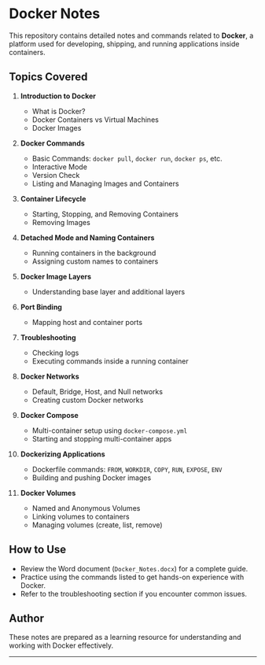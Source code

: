 # Docker Notes

This repository contains detailed notes and commands related to **Docker**, a platform used for developing, shipping, and running applications inside containers.

## Topics Covered

1. **Introduction to Docker**
   - What is Docker?
   - Docker Containers vs Virtual Machines
   - Docker Images

2. **Docker Commands**
   - Basic Commands: `docker pull`, `docker run`, `docker ps`, etc.
   - Interactive Mode
   - Version Check
   - Listing and Managing Images and Containers

3. **Container Lifecycle**
   - Starting, Stopping, and Removing Containers
   - Removing Images

4. **Detached Mode and Naming Containers**
   - Running containers in the background
   - Assigning custom names to containers

5. **Docker Image Layers**
   - Understanding base layer and additional layers

6. **Port Binding**
   - Mapping host and container ports

7. **Troubleshooting**
   - Checking logs
   - Executing commands inside a running container

8. **Docker Networks**
   - Default, Bridge, Host, and Null networks
   - Creating custom Docker networks

9. **Docker Compose**
   - Multi-container setup using `docker-compose.yml`
   - Starting and stopping multi-container apps

10. **Dockerizing Applications**
    - Dockerfile commands: `FROM`, `WORKDIR`, `COPY`, `RUN`, `EXPOSE`, `ENV`
    - Building and pushing Docker images

11. **Docker Volumes**
    - Named and Anonymous Volumes
    - Linking volumes to containers
    - Managing volumes (create, list, remove)

## How to Use

- Review the Word document (`Docker_Notes.docx`) for a complete guide.
- Practice using the commands listed to get hands-on experience with Docker.
- Refer to the troubleshooting section if you encounter common issues.

## Author

These notes are prepared as a learning resource for understanding and working with Docker effectively.

---
